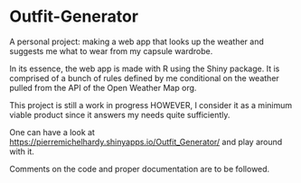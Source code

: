 # Outfit-Generator
A personal project: making a web app that looks up the weather and suggests me what to wear from my capsule wardrobe.

In its essence, the web app is made with R using the Shiny package. It is comprised of a bunch of rules defined by me conditional on the weather pulled from the API of the Open Weather Map org. 

This project is still a work in progress HOWEVER, I consider it as a minimum viable product since it answers my needs quite sufficiently.

One can have a look at https://pierremichelhardy.shinyapps.io/Outfit_Generator/ and play around with it. 

Comments on the code and proper documentation are to be followed. 

